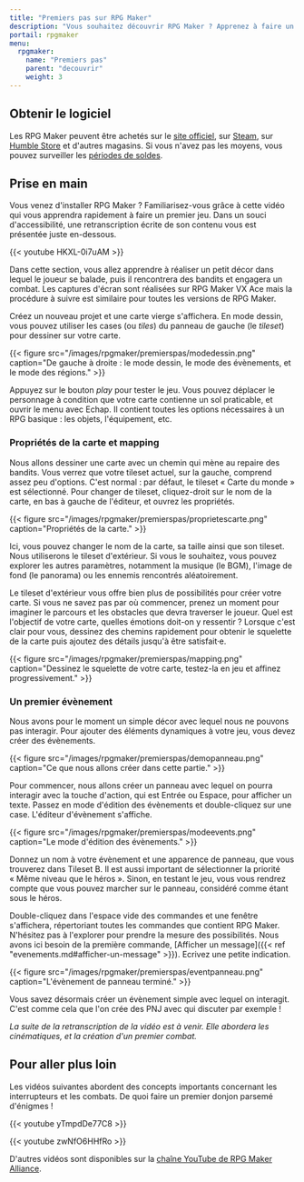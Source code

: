 ```yaml
---
title: "Premiers pas sur RPG Maker"
description: "Vous souhaitez découvrir RPG Maker ? Apprenez à faire un premier jeu avec cette série de vidéos."
portail: rpgmaker
menu:
  rpgmaker:
    name: "Premiers pas"
    parent: "decouvrir"
    weight: 3
---
```


## Obtenir le logiciel

Les RPG Maker peuvent être achetés sur le [site officiel](http://www.rpgmakerweb.com/products), sur [Steam](http://store.steampowered.com/search/?term=RPG+Maker), sur [Humble Store](https://www.humblebundle.com/store/search?sort=bestselling&search=RPG%20Maker) et d'autres magasins. Si vous n'avez pas les moyens, vous pouvez surveiller les [périodes de soldes](https://isthereanydeal.com/game/rpgmakermv/history/).

## Prise en main

Vous venez d'installer RPG Maker ? Familiarisez-vous grâce à cette vidéo qui vous apprendra rapidement à faire un premier jeu. Dans un souci d'accessibilité, une retranscription écrite de son contenu vous est présentée juste en-dessous.

{{< youtube HKXL-0i7uAM >}}

Dans cette section, vous allez apprendre à réaliser un petit décor dans lequel le joueur se balade, puis il rencontrera des bandits et engagera un combat. Les captures d'écran sont réalisées sur RPG Maker VX Ace mais la procédure à suivre est similaire pour toutes les versions de RPG Maker.

Créez un nouveau projet et une carte vierge s'affichera. En mode dessin, vous pouvez utiliser les cases (ou *tiles*) du panneau de gauche (le *tileset*) pour dessiner sur votre carte.

{{< figure src="/images/rpgmaker/premierspas/modedessin.png" caption="De gauche à droite : le mode dessin, le mode des évènements, et le mode des régions." >}}

Appuyez sur le bouton *play* pour tester le jeu. Vous pouvez déplacer le personnage à condition que votre carte contienne un sol praticable, et ouvrir le menu avec Echap. Il contient toutes les options nécessaires à un RPG basique : les objets, l'équipement, etc.

### Propriétés de la carte et mapping

Nous allons dessiner une carte avec un chemin qui mène au repaire des bandits. Vous verrez que votre tileset actuel, sur la gauche, comprend assez peu d'options. C'est normal : par défaut, le tileset « Carte du monde » est sélectionné. Pour changer de tileset, cliquez-droit sur le nom de la carte, en bas à gauche de l'éditeur, et ouvrez les propriétés.

{{< figure src="/images/rpgmaker/premierspas/proprietescarte.png" caption="Propriétés de la carte." >}}

Ici, vous pouvez changer le nom de la carte, sa taille ainsi que son tileset. Nous utiliserons le tileset d'extérieur. Si vous le souhaitez, vous pouvez explorer les autres paramètres, notamment la musique (le BGM), l'image de fond (le panorama) ou les ennemis rencontrés aléatoirement.

Le tileset d'extérieur vous offre bien plus de possibilités pour créer votre carte. Si vous ne savez pas par où commencer, prenez un moment pour imaginer le parcours et les obstacles que devra traverser le joueur. Quel est l'objectif de votre carte, quelles émotions doit-on y ressentir ? Lorsque c'est clair pour vous, dessinez des chemins rapidement pour obtenir le squelette de la carte puis ajoutez des détails jusqu'à être satisfait·e.

{{< figure src="/images/rpgmaker/premierspas/mapping.png" caption="Dessinez le squelette de votre carte, testez-la en jeu et affinez progressivement." >}}

### Un premier évènement

Nous avons pour le moment un simple décor avec lequel nous ne pouvons pas interagir. Pour ajouter des éléments dynamiques à votre jeu, vous devez créer des évènements.

{{< figure src="/images/rpgmaker/premierspas/demopanneau.png" caption="Ce que nous allons créer dans cette partie." >}}

Pour commencer, nous allons créer un panneau avec lequel on pourra interagir avec la touche d'action, qui est Entrée ou Espace, pour afficher un texte. Passez en mode d'édition des évènements et double-cliquez sur une case. L'éditeur d'évènement s'affiche.

{{< figure src="/images/rpgmaker/premierspas/modeevents.png" caption="Le mode d'édition des évènements." >}}

Donnez un nom à votre évènement et une apparence de panneau, que vous trouverez dans Tileset B. Il est aussi important de sélectionner la priorité « Même niveau que le héros ». Sinon, en testant le jeu, vous vous rendrez compte que vous pouvez marcher sur le panneau, considéré comme étant sous le héros.

Double-cliquez dans l'espace vide des commandes et une fenêtre s'affichera, répertoriant toutes les commandes que contient RPG Maker. N'hésitez pas à l'explorer pour prendre la mesure des possibilités. Nous avons ici besoin de la première commande, [Afficher un message]({{< ref "evenements.md#afficher-un-message" >}}). Ecrivez une petite indication.

{{< figure src="/images/rpgmaker/premierspas/eventpanneau.png" caption="L'évènement de panneau terminé." >}}

Vous savez désormais créer un évènement simple avec lequel on interagit. C'est comme cela que l'on crée des PNJ avec qui discuter par exemple !

*La suite de la retranscription de la vidéo est à venir. Elle abordera les cinématiques, et la création d'un premier combat.*

## Pour aller plus loin

Les vidéos suivantes abordent des concepts importants concernant les interrupteurs et les combats. De quoi faire un premier donjon parsemé d'énigmes !

{{< youtube yTmpdDe77C8 >}}
<p>
{{< youtube zwNfO6HHfRo >}}

D'autres vidéos sont disponibles sur la [chaîne YouTube de RPG Maker Alliance](https://www.youtube.com/c/AurelienVideos).
